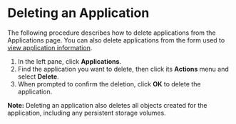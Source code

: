 # Deleting an Application

The following procedure describes how to delete applications from the Applications page. You can also delete applications from the form used to [view application information](</docs/portal/applications/viewing-application-information.md>).

1. In the left pane, click **Applications**.
2. Find the application you want to delete, then click its **Actions** menu and select **Delete**.
3. When prompted to confirm the deletion, click **OK** to delete the application. 

**Note:** Deleting an application also deletes all objects created for the application, including any persistent storage volumes.

